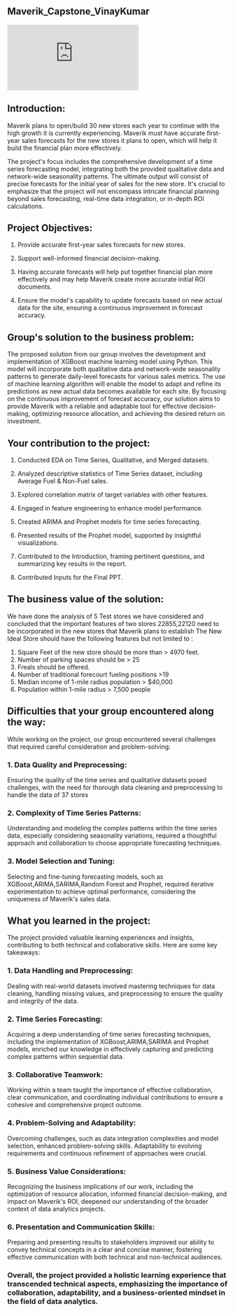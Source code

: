 ## Maverik_Capstone_VinayKumar

![OIP (1)](https://www.glassdoor.com/Photos/-Office-Photos-IMG2815690.htm)

## Introduction:

Maverik plans to open/build 30 new stores each year to continue with the high growth it is currently experiencing. Maverik must have accurate first-year sales forecasts for the new stores it plans to open, which will help it build the financial plan more effectively.

The project's focus includes the comprehensive development of a time series forecasting model, integrating both the provided qualitative data and network-wide seasonality patterns. The ultimate output will consist of precise forecasts for the initial year of sales for the new store. It's crucial to emphasize that the project will not encompass intricate financial planning beyond sales forecasting, real-time data integration, or in-depth ROI calculations.

## Project Objectives:

 1. Provide accurate first-year sales forecasts for new stores.

 2. Support well-informed financial decision-making.

 3. Having accurate forecasts will help put together financial plan more effectively and may help Maverik create more accurate initial ROI documents.

 4. Ensure the model's capability to update forecasts based on new actual data for the site, ensuring a continuous improvement in forecast accuracy.

## Group's solution to the business problem:

The proposed solution from our group involves the development and implementation of XGBoost machine learning model using Python. This model will incorporate both qualitative data and network-wide seasonality patterns to generate daily-level forecasts for various sales metrics. The use of machine learning algorithm will enable the model to adapt and refine its predictions as new actual data becomes available for each site. By focusing on the continuous improvement of forecast accuracy, our solution aims to provide Maverik with a reliable and adaptable tool for effective decision-making, optimizing resource allocation, and achieving the desired return on investment.

## Your contribution to the project:

1. Conducted EDA on Time Series, Qualitative, and Merged datasets.

2. Analyzed descriptive statistics of Time Series dataset, including Average Fuel & Non-Fuel sales.

3. Explored correlation matrix of target variables with other features.

4. Engaged in feature engineering to enhance model performance.

5. Created ARIMA and Prophet models for time series forecasting.

6. Presented results of the Prophet model, supported by insightful visualizations.

7. Contributed to the Introduction, framing pertinent questions, and summarizing key results in the report.

8. Contributed Inputs for the Final PPT.

## The business value of the solution:

We have done the analysis of 5 Test stores we have considered and concluded that the important features of two stores 22855,22120 need to be incorporated in the new stores that Maverik plans to establish
The New Ideal Store should have the following features but not limited to :
1. Square Feet of the new store should be more than > 4970 feet.
2. Number of parking spaces should be > 25
3. Freals should be offered.
4. Number of traditional forecourt fueling positions >19
5. Median income of 1-mile radius population > $40,000
6. Population within 1-mile radius > 7,500 people

## Difficulties that your group encountered along the way:

While working on the project, our group encountered several challenges that required careful consideration and problem-solving:

### 1. Data Quality and Preprocessing: 
Ensuring the quality of the time series and qualitative datasets posed challenges, with the need for thorough data cleaning and preprocessing to handle the data of 37 stores

### 2. Complexity of Time Series Patterns:
Understanding and modeling the complex patterns within the time series data, especially considering seasonality variations, required a thoughtful approach and collaboration to choose appropriate forecasting techniques.

### 3. Model Selection and Tuning: 
Selecting and fine-tuning forecasting models, such as XGBoost,ARIMA,SARIMA,Random Forest and Prophet, required iterative experimentation to achieve optimal performance, considering the uniqueness of Maverik's sales data. 

## What you learned in the project: 

The project provided valuable learning experiences and insights, contributing to both technical and collaborative skills. Here are some key takeaways:

### 1. Data Handling and Preprocessing: 
Dealing with real-world datasets involved mastering techniques for data cleaning, handling missing values, and preprocessing to ensure the quality and integrity of the data.

### 2. Time Series Forecasting: 
Acquiring a deep understanding of time series forecasting techniques, including the implementation of XGBoost,ARIMA,SARIMA and Prophet models, enriched our knowledge in effectively capturing and predicting complex patterns within sequential data.

### 3. Collaborative Teamwork: 
Working within a team taught the importance of effective collaboration, clear communication, and coordinating individual contributions to ensure a cohesive and comprehensive project outcome.

### 4. Problem-Solving and Adaptability: 
Overcoming challenges, such as data integration complexities and model selection, enhanced problem-solving skills. Adaptability to evolving requirements and continuous refinement of approaches were crucial.

### 5. Business Value Considerations: 
Recognizing the business implications of our work, including the optimization of resource allocation, informed financial decision-making, and impact on Maverik's ROI, deepened our understanding of the broader context of data analytics projects.

### 6. Presentation and Communication Skills: 
Preparing and presenting results to stakeholders improved our ability to convey technical concepts in a clear and concise manner, fostering effective communication with both technical and non-technical audiences.

### Overall, the project provided a holistic learning experience that transcended technical aspects, emphasizing the importance of collaboration, adaptability, and a business-oriented mindset in the field of data analytics.







